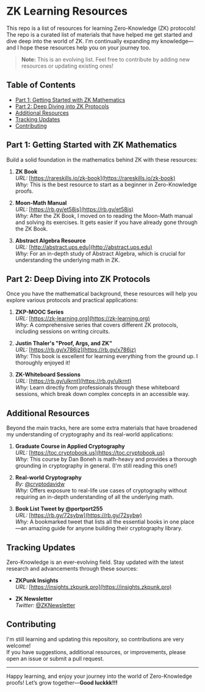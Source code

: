# ZK Learning Resources

This repo is a list of resources for learning Zero-Knowledge (ZK) protocols! The repo is a curated list of materials that have helped me get started and dive deep into the world of ZK. I'm continually expanding my knowledge—and I hope these resources help you on your journey too.

> **Note:** This is an evolving list. Feel free to contribute by adding new resources or updating existing ones!

## Table of Contents

- [Part 1: Getting Started with ZK Mathematics](#part-1-getting-started-with-zk-mathematics)
- [Part 2: Deep Diving into ZK Protocols](#part-2-deep-diving-into-zk-protocols)
- [Additional Resources](#additional-resources)
- [Tracking Updates](#tracking-updates)
- [Contributing](#contributing)

## Part 1: Getting Started with ZK Mathematics

Build a solid foundation in the mathematics behind ZK with these resources:

1. **ZK Book**  
   _URL:_ [https://rareskills.io/zk-book](https://rareskills.io/zk-book)  
   _Why:_ This is the best resource to start as a beginner in Zero-Knowledge proofs.

2. **Moon-Math Manual**  
   _URL:_ [https://rb.gy/et58js](https://rb.gy/et58js)  
   _Why:_ After the ZK Book, I moved on to reading the Moon-Math manual and solving its exercises. It gets easier if you have already gone through the ZK Book.

3. **Abstract Algebra Resource**  
   _URL:_ [http://abstract.ups.edu](http://abstract.ups.edu)  
   _Why:_ For an in-depth study of Abstract Algebra, which is crucial for understanding the underlying math in ZK.

## Part 2: Deep Diving into ZK Protocols

Once you have the mathematical background, these resources will help you explore various protocols and practical applications:

1. **ZKP-MOOC Series**  
   _URL:_ [https://zk-learning.org](https://zk-learning.org)  
   _Why:_ A comprehensive series that covers different ZK protocols, including sessions on writing circuits.

2. **Justin Thaler's "Proof, Args, and ZK"**  
   _URL:_ [https://rb.gy/x786jz](https://rb.gy/x786jz)  
   _Why:_ This book is excellent for learning everything from the ground up. I thoroughly enjoyed it!

3. **ZK-Whiteboard Sessions**  
   _URL:_ [https://rb.gy/ulkrnt](https://rb.gy/ulkrnt)  
   _Why:_ Learn directly from professionals through these whiteboard sessions, which break down complex concepts in an accessible way.

## Additional Resources

Beyond the main tracks, here are some extra materials that have broadened my understanding of cryptography and its real-world applications:

1. **Graduate Course in Applied Cryptography**  
   _URL:_ [https://toc.cryptobook.us](https://toc.cryptobook.us)  
   _Why:_ This course by Dan Boneh is math-heavy and provides a thorough grounding in cryptography in general. (I'm still reading this one!)

2. **Real-world Cryptography**  
   _By:_ [@cryptodavidw](https://twitter.com/cryptodavidw)  
   _Why:_ Offers exposure to real-life use cases of cryptography without requiring an in-depth understanding of all the underlying math.

3. **Book List Tweet by @portport255**  
   _URL:_ [https://rb.gy/72sybw](https://rb.gy/72sybw)  
   _Why:_ A bookmarked tweet that lists all the essential books in one place—an amazing guide for anyone building their cryptography library.

## Tracking Updates

Zero-Knowledge is an ever-evolving field. Stay updated with the latest research and advancements through these sources:

- **ZKPunk Insights**  
  _URL:_ [https://insights.zkpunk.pro](https://insights.zkpunk.pro)

- **ZK Newsletter**  
  _Twitter:_ [@ZKNewsletter](https://twitter.com/ZKNewsletter)

## Contributing

I'm still learning and updating this repository, so contributions are very welcome!  
If you have suggestions, additional resources, or improvements, please open an issue or submit a pull request.

--- 
Happy learning, and enjoy your journey into the world of Zero-Knowledge proofs! Let’s grow together—**Good luckkk!!!**
